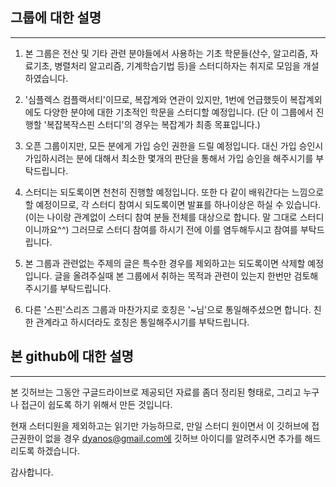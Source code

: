 ## 그룹에 대한 설명
----------------------

1. 본 그룹은 전산 및 기타 관련 분야들에서 사용하는 기초 학문들(산수, 알고리즘, 자료기초, 병렬처리 알고리즘, 기계학습기법 등)을 스터디하자는 취지로 모임을 개설하였습니다.

2. '심플렉스 컴플랙서티'이므로, 복잡계와 연관이 있지만, 1번에 언급했듯이 복잡계외에도 다양한 분야에 대한 기초적인 학문을 스터디할 예정입니다. (단 이 그룹에서 진행할 '복잡복작스핀 스터디'의 경우는 복잡계가 최종 목표입니다.)

3. 오픈 그룹이지만, 모든 분에게 가입 승인 권한을 드릴 예정입니다. 대신 가입 승인시 가입하시려는 분에 대해서 최소한 몇개의 판단을 통해서 가입 승인을 해주시기를 부탁드립니다.

4. 스터디는 되도록이면 천천히 진행할 예정입니다. 또한 다 같이 배워간다는 느낌으로 할 예정이므로, 각 스터디 참여시 되도록이면 발표를 하나이상은 하실 수 있습니다. (이는 나이랑 관계없이 스터디 참여 분들 전체를 대상으로 합니다. 말 그대로 스터디이니까요^^)
그러므로 스터디 참여를 하시기 전에 이를 염두해두시고 참여를 부탁드립니다.

5. 본 그룹과 관련없는 주제의 글은 특수한 경우를 제외하고는 되도록이면 삭제할 예정입니다. 글을 올려주실때 본 그룹에서 취하는 목적과 관련이 있는지 한번만 검토해주시기를 부탁드립니다.

6. 다른 '스핀'스리즈 그룹과 마찬가지로 호칭은 '~님'으로 통일해주셨으면 합니다. 친한 관계라고 하시더라도 호칭은 통일해주시기를 부탁드립니다.

## 본 github에 대한 설명
-------------------

본 깃허브는 그동안 구글드라이브로 제공되던 자료를 좀더 정리된 형태로, 그리고 누구나 접근이 쉽도록 하기 위해서 만든 것입니다.

현재 스터디원을 제외하고는 읽기만 가능하므로, 만일 스터디 원이면서 이 깃허브에 접근권한이 없을 경우 dyanos@gmail.com에 깃허브 아이디를 알려주시면 추가를 해드리도록 하겠습니다.

감사합니다.
